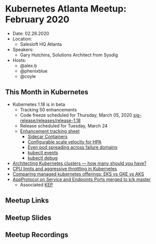 # Kubernetes Atlanta Meetup: February 2020

- Date: 02.26.2020 <!--date as MM.DD.YYYY>-->
- Location:
    - Salesloft HQ Atlanta
- Speakers:
    - Gary Hutchins, Solutions Architect from Sysdig <!--<speaker name/company>-->
- Hosts:
    - @alex.b
    - @phenixblue
    - @coyle

## This Month in Kubernetes

- Kubernetes 1.18 is in beta
    - Tracking 50 enhancements
    - Code freeze scheduled for Thursday, March 05, 2020 [sig-release/releases/release-1.18](https://github.com/kubernetes/sig-release/tree/master/releases/release-1.18)
    - Release scheduled for Tuesday, March 24
    - [Enhancement tracking sheet](http://bit.ly/k8s-1-18-enhancements)
        - [Sidecar Containers](https://github.com/kubernetes/enhancements/issues/753)
        - [Configurable scale velocity for HPA](https://github.com/kubernetes/enhancements/issues/853)
        - [Even pod spreading across failure domains](https://github.com/kubernetes/enhancements/issues/895)
        - [kubectl events](https://github.com/kubernetes/enhancements/issues/1440)
        - [kubectl debug](https://github.com/kubernetes/enhancements/issues/1441)
- [Architecting Kubernetes clusters — how many should you have?](https://learnk8s.io/how-many-clusters)
- [CPU limits and aggressive throttling in Kubernetes](https://medium.com/omio-engineering/cpu-limits-and-aggressive-throttling-in-kubernetes-c5b20bd8a718)
- [Comparing managed kubernetes offerings: EKS vs GKE vs AKS](https://www.stackrox.com/post/2020/02/eks-vs-gke-vs-aks/)
- [AppProtocol on Service and Endpoints Ports merged to k/k master](https://github.com/kubernetes/kubernetes/pull/88503)
    - Associated [KEP](https://github.com/kubernetes/enhancements/blob/master/keps/sig-network/20191227-app-protocol.md)

## Meetup Links

## Meetup Slides

## Meetup Recordings
